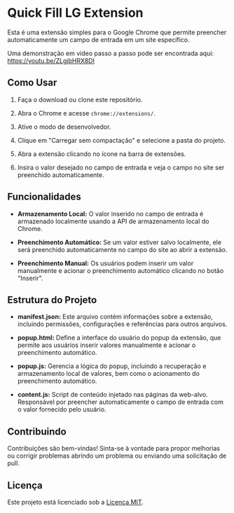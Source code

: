 # Quick Fill LG Extension

Esta é uma extensão simples para o Google Chrome que permite preencher automaticamente um campo de entrada em um site específico.

Uma demonstração em vídeo passo a passo pode ser encontrada aqui: https://youtu.be/ZLgjbHRX8DI

## Como Usar

1. Faça o download ou clone este repositório.

2. Abra o Chrome e acesse `chrome://extensions/`.

3. Ative o modo de desenvolvedor.

4. Clique em "Carregar sem compactação" e selecione a pasta do projeto.

5. Abra a extensão clicando no ícone na barra de extensões.

6. Insira o valor desejado no campo de entrada e veja o campo no site ser preenchido automaticamente.

## Funcionalidades

- **Armazenamento Local:** O valor inserido no campo de entrada é armazenado localmente usando a API de armazenamento local do Chrome.

- **Preenchimento Automático:** Se um valor estiver salvo localmente, ele será preenchido automaticamente no campo do site ao abrir a extensão.

- **Preenchimento Manual:** Os usuários podem inserir um valor manualmente e acionar o preenchimento automático clicando no botão "Inserir".

## Estrutura do Projeto

- **manifest.json:** Este arquivo contém informações sobre a extensão, incluindo permissões, configurações e referências para outros arquivos.

- **popup.html:** Define a interface do usuário do popup da extensão, que permite aos usuários inserir valores manualmente e acionar o preenchimento automático.

- **popup.js:** Gerencia a lógica do popup, incluindo a recuperação e armazenamento local de valores, bem como o acionamento do preenchimento automático.

- **content.js:** Script de conteúdo injetado nas páginas da web-alvo. Responsável por preencher automaticamente o campo de entrada com o valor fornecido pelo usuário.

## Contribuindo

Contribuições são bem-vindas! Sinta-se à vontade para propor melhorias ou corrigir problemas abrindo um problema ou enviando uma solicitação de pull.

## Licença

Este projeto está licenciado sob a [Licença MIT](LICENSE).

